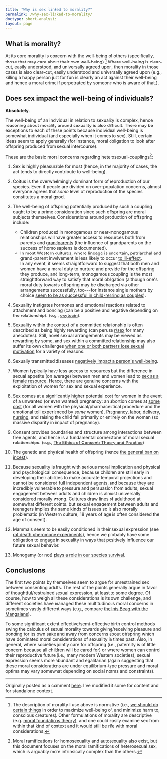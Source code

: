 ```yaml
---
title: "Why is sex linked to morality?"
permalink: /why-sex-linked-to-morality/
doctype: short-analysis
layout: page
---
```


## What is morality?

At its core morality is concern with the well-being of others (specifically, those that may care about their own well-being).[^normative]  Where well-being is clear-cut, easily understood, and universally agreed upon, then morality in those cases is also clear-cut, easily understood and universally agreed upon (e.g., killing a happy person just for fun is clearly an act against their well-being and hence a moral crime if perpetrated by someone who is aware of that.).

## Does sex impact the well-being of individuals?

**Absolutely**.

The well-being of an individual in relation to sexuality is complex, hence reasoning about morality around sexuality is also difficult.    There may be exceptions to each of these points because individual well-being is somewhat individual (and especially when it comes to sex).  Still, certain ideas seem to apply generally (for instance, moral obligation to look after offspring produced from sexual intercourse).

These are the basic moral concerns regarding heterosexual-couplings[^othercouplings]:

1. Sex is highly pleasurable for most (hence, in the majority of cases, the act tends to directly contribute to well-being).
1. Coitus is the overwhelmingly dominant form of reproduction of our species.  Even if people are divided on over-population concerns, almost everyone agrees that _some_ level of reproduction of the species constitutes a moral good.
1. The well-being of offspring potentially produced by such a coupling ought to be a prime consideration since such offspring are moral subjects themselves.  Considerations around production of offspring include:
    * Children produced in monogamous or near-monogamous relationships will have greater access to resources both from parents and [grandparents](https://www.theguardian.com/science/2011/jul/24/prehistoric-man-helped-as-elderly-survived) (the influence of grandparents on the success of homo sapiens is documented).
    * In most Western cultures, where lineage is uncertain, patriarchal and grand-parent involvement is less likely to occur [to ill-effect](http://www.slate.com/articles/double_x/doublex/2012/07/single_motherhood_worse_for_children_.html).  
    In any event, it seems straightforward to suggest that both men and women have a moral duty to nurture and provide for the offspring they produce, and long-term, monogamous coupling is the most straightforward way to satisfy that moral obligation (although one's moral duty towards offspring may be discharged via other arrangements successfully, too---for instance single mothers by choice [seem to be as successful in child-rearing as couples](https://www.ncbi.nlm.nih.gov/pmc/articles/PMC4886836/)).

1. Sexuality instigates hormones and emotional reactions related to attachment and bonding (can be a positive and negative depending on the relationship). (e.g., [oxytocin](http://psychcentral.com/news/2012/11/15/can-oxytocin-improve-fidelity-within-relationships/47728.html)).
1. Sexuality within the context of a committed relationship is often described as being highly rewarding (can peruse [r/sex](https://www.reddit.com/r/sex/) for many anecdotes).  Still, novel sexual arrangements may be viewed as rewarding by some, and sex within a committed relationship may also suffer its own challenges [when one or both partners lose sexual motivation](https://www.reddit.com/r/DeadBedrooms/) for a variety of reasons.
1. Sexually transmitted diseases [negatively impact a person's well-being](https://www.healthypeople.gov/2020/topics-objectives/topic/sexually-transmitted-diseases).
1. Women typically have less access to resources but the difference in sexual appetite (on average) between men and women lead to [sex as a female resource](https://web.archive.org/web/20181128023323/https://carlsonschool.umn.edu/sites/carlsonschool.umn.edu/files/faculty/publications/71503.pdf).  Hence, there are genuine concerns with the exploitation of women for sex and sexual experience.
1. Sex comes at a significantly higher potential cost for women in the event of a unwanted (or even wanted) pregnancy: an abortion comes at [some cost](http://americanpregnancy.org/unplanned-pregnancy/abortion-emotional-effects/) (for all women with the physical/pharmaceutical procedure and the emotional toll experienced by *some* women).  [Pregnancy, labor, delivery](http://www.womenshealthcaretopics.com/physical_health_consequences_of_pregnancy_and_delivery.htm), [nursing](http://www.bustle.com/articles/33882-breastfeeding-is-so-hard-sometimes-7-truths-about-breastfeeding-i-learned-the-hard-way), and raising the child fall primarily or entirely on the woman (so massive disparity in impact of pregnancy).
1. Consent provides boundaries and structure among interactions between free agents, and hence is a fundamental cornerstone of moral sexual relationships. (e.g., [The Ethics of Consent: Theory and Practice](http://www.oxfordscholarship.com/view/10.1093/acprof:oso/9780195335149.001.0001/acprof-9780195335149))
1. The genetic and physical health of offspring (hence [the general ban on incest](https://www.psychologytoday.com/blog/animals-and-us/201210/the-problem-incest)).
1. Because sexuality is fraught with serious moral implication and physical and psychological consequence, because children are still early in developing their abilities to make accurate temporal projections and cannot be considered full independent agents, and because they are incredibly vulnerable to pressure and persuasion from adults, sexual engagement between adults and children is almost universally considered morally wrong.  Cultures draw lines of adulthood at somewhat different points, but sexual engagement between adults and teenagers implies the same kinds of issues so is also morally problematic (in Western culture, 18 years of age is often considered the age of consent).
1. Mammals seem to be easily conditioned in their sexual expression (see [rat death pheromone experiments](http://66.199.228.237/boundary/addiction/boundary/animal_models_of_human_sexual_response.pdf)), hence we probably have some obligation to engage in sexuality in ways that positively influence our future sexual behavior.
1. Monogamy (or not) [plays a role in our species survival](https://www.psychologytoday.com/blog/animal-emotions/201308/monogamy-researchers-disagree-why-mate-fidelity-evolved).

## Conclusions

The first two points by themselves seem to argue for unrestrained sex between consenting adults. The rest of the points generally argue in favor of thoughtful/restrained sexual expression, at least to some degree.  Of course, how to weigh all these considerations is its own challenge, and different societies have managed these multitudinous moral concerns in sometimes vastly different ways (e.g., compare [the Inis Beag with the Mangaians](https://en.wikiversity.org/wiki/Cultural_differences_in_sexuality)).

To some significant extent effective/semi-effective birth control methods swing the calculus of sexual morality towards giving/receiving pleasure and bonding for its own sake and away from concerns about offspring which have dominated moral considerations of sexuality in times past.  Also, in general, where societies jointly care for offspring (i.e., paternity is of little concern because all children will be cared for) or where women can control their reproductive future (i.e., many modern Western societies), sexual expression seems more abundant and egalitarian (again suggesting that these moral considerations are under equilibrium-type pressure and moral optima may vary somewhat depending on social norms and constraints).

---

Originally posted as a comment [here](https://www.reddit.com/r/exmormon/comments/4vvfp9/why_is_sex_linked_to_morality/d61x1g4/).  I've modified it some for content and for standalone context.

[^normative]: The description of morality I use above is normative (i.e., [we should do certain things](https://www.reddit.com/r/MormonDoctrine/comments/89kb1f/claim_morality_is_an_emergent_principle/) in order to maximize well-being of, and minimize harm to, conscious creatures).  Other formulations of morality are descriptive (e.g. [moral foundations theory](https://www-bcf.usc.edu/~jessegra/papers/GHKMIWD.inpress.MFT.AESP.pdf)), and one could easily examine sex from within that kind of context and it would still be rife with moral considerations.

[^othercouplings]:  Moral ramifications for homosexuality and autosexuality also exist, but this document focuses on the moral ramifications of heterosexual sex, which is arguably more intrinsically complex than the others.
